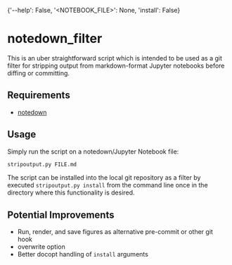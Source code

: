 {'--help': False,
 '<NOTEBOOK_FILE>': None,
 'install': False}
# notedown_filter

This is an uber straightforward script which is intended to be used as a git
filter for stripping output from markdown-format Jupyter notebooks before
diffing or committing.

## Requirements

- [notedown](https://github.com/aaren/notedown)

## Usage

Simply run the script on a notedown/Jupyter Notebook file:

```python
stripoutput.py FILE.md
```

The script can be installed into the local git repository as a filter by
executed `stripoutput.py install` from the command line once in the directory
where this functionality is desired.

## Potential Improvements

- Run, render, and save figures as alternative pre-commit or other git hook
- overwrite option
- Better docopt handling of `install` arguments
